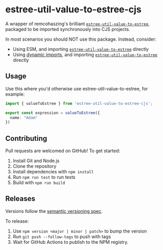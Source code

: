 # estree-util-value-to-estree-cjs

A wrapper of remcohaszing's brilliant [`estree-util-value-to-estree`](https://github.com/remcohaszing/estree-util-value-to-estree), packaged to be imported synchronously into CJS projects.

In most scenarios you should NOT use this package. Instead, consider:

- Using ESM, and importing [`estree-util-value-to-estree`](https://github.com/remcohaszing/estree-util-value-to-estree) directly
- Using [dynamic imports](https://developer.mozilla.org/en-US/docs/Web/JavaScript/Reference/Operators/import), and importing [`estree-util-value-to-estree`](https://github.com/remcohaszing/estree-util-value-to-estree) directly

## Usage

Use this where you'd otherwise use estree-util-value-to-estree, for example:

```ts
import { valueToEstree } from 'estree-util-value-to-estree-cjs';

export const expression = valueToEstree({
  name: "Adam"
})
```

## Contributing

Pull requests are welcomed on GitHub! To get started:

1. Install Git and Node.js
2. Clone the repository
3. Install dependencies with `npm install`
4. Run `npm run test` to run tests
5. Build with `npm run build`

## Releases

Versions follow the [semantic versioning spec](https://semver.org/).

To release:

1. Use `npm version <major | minor | patch>` to bump the version
2. Run `git push --follow-tags` to push with tags
3. Wait for GitHub Actions to publish to the NPM registry.
